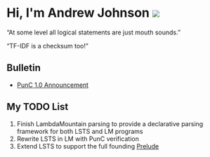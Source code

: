 # Hi, I'm Andrew Johnson ![](https://komarev.com/ghpvc/?username=andrew-johnson-4)

“At some level all logical statements are just mouth sounds.”

“TF-IDF is a checksum too!”

## Bulletin

* [PunC 1.0 Announcement](https://medium.com/@andrew_johnson_4/project-milestone-punc-1-0-and-lm-specifications-61602ca551fb)

## My TODO List

1. Finish LambdaMountain parsing to provide a declarative parsing framework for both LSTS and LM programs
2. Rewrite LSTS in LM with PunC verification
3. Extend LSTS to support the full founding [Prelude](https://github.com/andrew-johnson-4/perplexity/blob/main/categorical_prelude.md)
